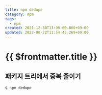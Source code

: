 ```yaml
---
title: npm dedupe
category: npm
tags:
  - npm
created: 2021-12-30T13:06:00.000+09:00
updated: 2022-08-22T11:54:45.269+09:00
---
```


# {{ $frontmatter.title }}

## 패키지 트리에서 중복 줄이기

```sh
$ npm dedupe
```
